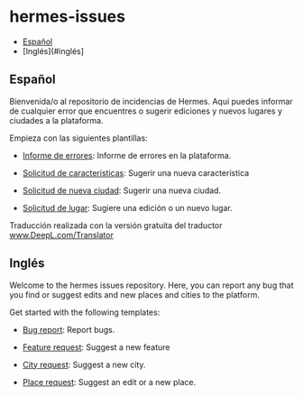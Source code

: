 # hermes-issues

- [Español](#español)
- [Inglés](#inglés]

## Español

Bienvenida/o al repositorio de incidencias de Hermes. Aquí puedes informar de cualquier error que encuentres o sugerir ediciones y nuevos lugares y ciudades a la plataforma.

Empieza con las siguientes plantillas:

- [Informe de errores](https://github.com/SrGMC/hermes-issues/issues/new?assignees=SrGMC&labels=bug&template=es_bug_report.md&title=%5BBUG%5D+): Informe de errores en la plataforma.
- [Solicitud de características](https://github.com/SrGMC/hermes-issues/issues/new?assignees=SrGMC&labels=enhancement&template=es_feature_request.md&title=%5BFEATURE%5D+): Sugerir una nueva característica

- [Solicitud de nueva ciudad](https://github.com/SrGMC/hermes-issues/issues/new?assignees=SrGMC&labels=city+request&template=es_city_request.md&title=%5BCIUDAD%5D+): Sugerir una nueva ciudad.
- [Solicitud de lugar](https://github.com/SrGMC/hermes-issues/issues/new?assignees=SrGMC&labels=place+request&template=es_place_request.md&title=%5BLUGAR%5D+): Sugiere una edición o un nuevo lugar.

Traducción realizada con la versión gratuita del traductor www.DeepL.com/Translator

## Inglés

Welcome to the hermes issues repository. Here, you can report any bug that you find or suggest edits and new places and cities to the platform.

Get started with the following templates:
- [Bug report](https://github.com/SrGMC/hermes-issues/issues/new?assignees=SrGMC&labels=bug&template=en_bug_report.md&title=%5BBUG%5D+): Report bugs.
- [Feature request](https://github.com/SrGMC/hermes-issues/issues/new?assignees=SrGMC&labels=enhancement&template=en_feature_request.md&title=%5BFEATURE%5D+): Suggest a new feature

- [City request](https://github.com/SrGMC/hermes-issues/issues/new?assignees=SrGMC&labels=city+request&template=en_city_request.md&title=%5BCITY%5D+): Suggest a new city.
- [Place request](https://github.com/SrGMC/hermes-issues/issues/new?assignees=SrGMC&labels=place+request&template=en_place_request.md&title=%5BPLACE%5D+): Suggest an edit or a new place.
